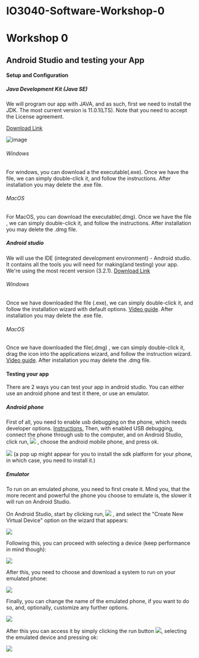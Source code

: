 # IO3040-Software-Workshop-0

# Workshop 0
## Android Studio and testing your App


#### Setup and Configuration

##### Java Development Kit (Java SE)
We will program our app with JAVA, and as such, first we need to install the JDK. The most current version is 11.0.1(LTS). Note that you need to accept the License agreement.

[Download Link](https://www.oracle.com/technetwork/java/javase/downloads/jdk11-downloads-5066655.html)

![image](res/1.png)

###### Windows
For windows, you can download a the executable(.exe).
Once we have the file, we can simply double-click it, and follow the instructions. After installation you may delete the .exe file.

###### MacOS
For MacOS, you can download the executable(.dmg).
Once we have the file , we can simply double-click it, and follow the instructions. After installation you may delete the .dmg file.

##### Android studio

We will use the IDE (integrated development environment) - Android studio. It contains all the tools you will need for making(and testing) your app.
We're using the most recent version (3.2.1). [Download Link](https://developer.android.com/studio/)


###### Windows
Once we have downloaded the file (.exe), we can simply double-click it, and follow the installation wizard with default options. [Video guide](https://developer.android.com/studio/videos/studio-install-windows.mp4). After installation you may delete the .exe file.

###### MacOS
Once we have downloaded the file(.dmg) , we can simply double-click it, drag the icon into the applications wizard, and follow the instruction wizard. [Video guide](https://developer.android.com/studio/videos/studio-install-mac.mp4). After installation you may delete the .dmg file.


#### Testing your app
There are 2 ways you can test your app in android studio. You can either use an android phone and test it there, or use an emulator.

##### Android phone
First of all, you need to enable usb debugging on the phone, which needs developer options.
[Instructions.](https://developer.android.com/studio/debug/dev-options)
Then, with enabled USB debugging, connect the phone through usb to the computer, and on Android Studio, click run, ![](res/2.png) , choose the android mobile phone, and press ok.

![](res/3.png) (a pop up might appear for you to install the sdk platform for your phone, in which case, you need to install it.)

##### Emulator
To run on an emulated phone, you need to first create it. Mind you, that the more recent and powerful the phone you choose to emulate is,  the slower it will run on Android Studio.

On Android Studio, start by clicking run, ![](res/2.png) , and select the "Create New Virtual Device" option on the wizard that appears:

![](res/4.png)

Following this, you can proceed with selecting a device (keep performance in mind though):

![](res/5.png)

After this, you need to choose and download a system to run on your emulated phone:

![](res/6.png)

Finally, you can change the name of the emulated phone, if you want to do so, and, optionally, customize any further options.

![](res/7.png)

 After this you can access it by simply clicking the run button ![](res/2.png), selecting the emulated device and pressing ok:

![](res/8.png)
